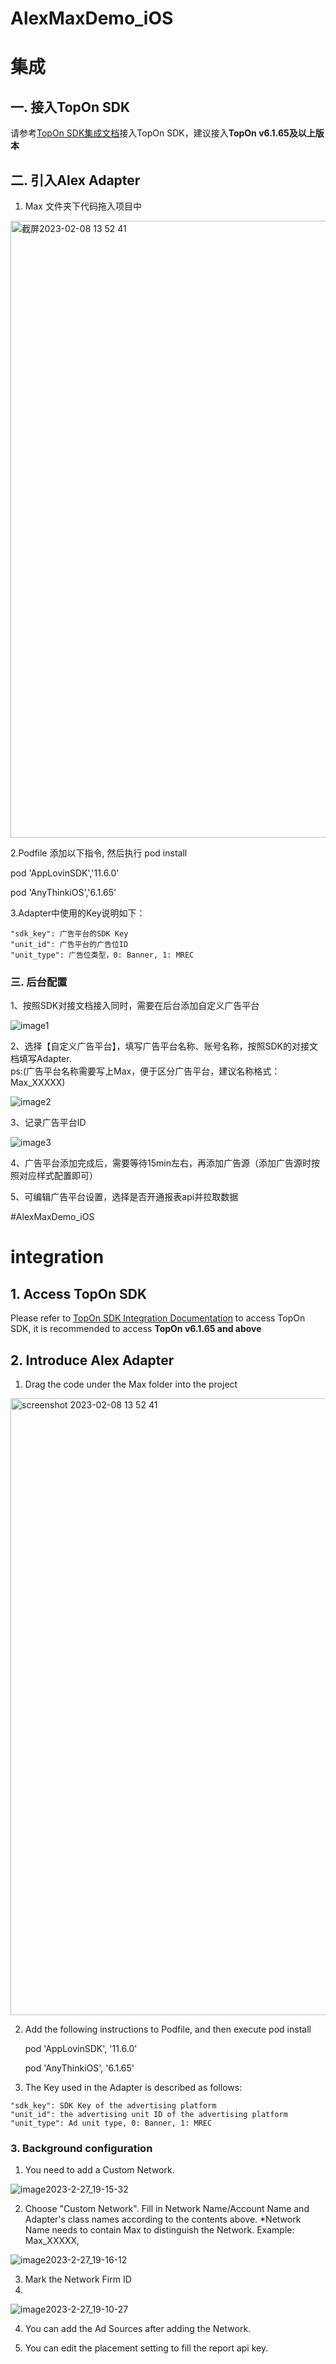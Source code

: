 # AlexMaxDemo_iOS

# 集成

## 一. 接入TopOn SDK

请参考[TopOn SDK集成文档](https://docs.toponad.com/#/zh-cn/android/android_doc/android_sdk_config_access)接入TopOn SDK，建议接入**TopOn v6.1.65及以上版本**



## 二. 引入Alex Adapter

1. Max 文件夹下代码拖入项目中

<img width="987" alt="截屏2023-02-08 13 52 41" src="https://user-images.githubusercontent.com/124124788/217446269-c866b212-242a-425a-814a-f7aa14571be8.png">

2.Podfile 添加以下指令, 然后执行 pod install 

  pod 'AppLovinSDK','11.6.0'
  
  pod 'AnyThinkiOS','6.1.65'

3.Adapter中使用的Key说明如下：

```
"sdk_key": 广告平台的SDK Key
"unit_id": 广告平台的广告位ID
"unit_type": 广告位类型，0: Banner, 1: MREC
```

### 三. 后台配置

1、按照SDK对接文档接入同时，需要在后台添加自定义广告平台

![image1](https://user-images.githubusercontent.com/124124788/217697673-6991552e-d4de-466d-976c-cc3903cdc60e.png)


2、选择【自定义广告平台】，填写广告平台名称、账号名称，按照SDK的对接文档填写Adapter.  
   ps:(广告平台名称需要写上Max，便于区分广告平台，建议名称格式：Max_XXXXX)

![image2](https://user-images.githubusercontent.com/124124788/217697688-3bc7cc6b-ea95-4887-948c-7eeb30402fbe.png)


3、记录广告平台ID

![image3](https://user-images.githubusercontent.com/124124788/217697699-a08a413b-0e91-4dcb-bb44-56a1ef4c0e39.png)

4、广告平台添加完成后，需要等待15min左右，再添加广告源（添加广告源时按照对应样式配置即可）

5、可编辑广告平台设置，选择是否开通报表api并拉取数据


#AlexMaxDemo_iOS

# integration

## 1. Access TopOn SDK

Please refer to [TopOn SDK Integration Documentation](https://docs.toponad.com/#/zh-cn/android/android_doc/android_sdk_config_access) to access TopOn SDK, it is recommended to access **TopOn v6.1.65 and above**



## 2. Introduce Alex Adapter

1. Drag the code under the Max folder into the project

<img width="987" alt="screenshot 2023-02-08 13 52 41" src="https://user-images.githubusercontent.com/124124788/217446269-c866b212-242a-425a-814a-f7aa14571be8.png ">

2. Add the following instructions to Podfile, and then execute pod install

   pod 'AppLovinSDK', '11.6.0'
  
   pod 'AnyThinkiOS', '6.1.65'

3. The Key used in the Adapter is described as follows:

```
"sdk_key": SDK Key of the advertising platform
"unit_id": the advertising unit ID of the advertising platform
"unit_type": Ad unit type, 0: Banner, 1: MREC
```


### 3. Background configuration

1. You need to add a Custom Network.

![image2023-2-27_19-15-32](https://user-images.githubusercontent.com/124124788/222122967-b1b67485-8e08-4cf7-836b-6990ac63ad6c.png)

2. Choose "Custom Network". Fill in Network Name/Account Name and Adapter's class names according to the contents above.
*Network Name needs to contain Max to distinguish the Network. Example: Max_XXXXX,

![image2023-2-27_19-16-12](https://user-images.githubusercontent.com/124124788/222122909-d411bd1b-c5c1-4304-9ced-8104088a414e.png)

3. Mark the Network Firm ID
4. 
![image2023-2-27_19-10-27](https://user-images.githubusercontent.com/124124788/222122930-b9de53a6-1a4d-4195-a376-ef17124ea1cd.png)

4. You can add the Ad Sources after adding the Network.

5. You can edit the placement setting to fill the report api key.

